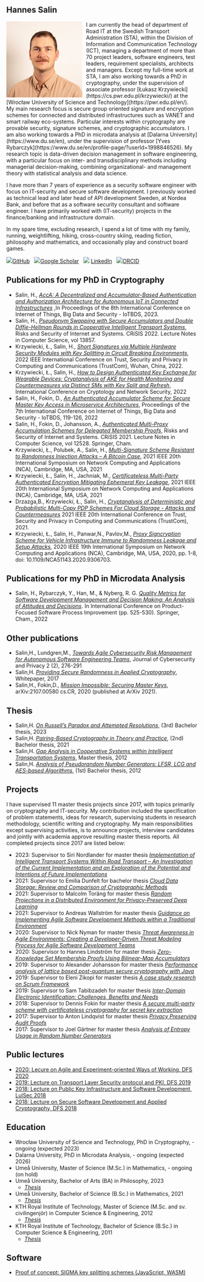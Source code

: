 ## Hannes Salin

<img src="/hannes-du-profile.jpeg" alt="Picture of Hanne Salin" style="width:200px; float:left; margin-right:10px;"/>
I am currently the head of department of Road IT at the Swedish Transport Administration (STA), within the Division of Information and Communication Technology (ICT), managing a department of more than 70 project leaders, software engineers, test leaders, requirement specialists, architects and managers. Except my full-time work at STA, I am also working towards a PhD in cryptography, under the supervision of associate professor [Łukasz Krzywiecki](https://cs.pwr.edu.pl/krzywiecki/) at the [Wrocław University of Science and Technology](https://pwr.edu.pl/en/). My main research focus is secure group oriented signature and encryption schemes for connected and distributed infrastructures such as VANET and smart railway eco-systems. Particular interests within cryptography are provable security, signature schemes, and cryptographic accumulators. I am also working towards a PhD in microdata analysis at [Dalarna University](https://www.du.se/en), under the supervision of professor [Yves Rybarczyk](https://www.du.se/en/profile-page/?userId=1998846526). My research topic is data-driven decision management in software engineering, with a particular focus on inter- and transdisciplinary methods including managerial decision-making, combining organizational- and management theory with statistical analysis and data science.  

I have more than 7 years of experience as a security software engineer with focus on IT-security and secure software development. I previously worked as technical lead and later head of API development Sweden, at Nordea Bank, and before that as a software security consultant and software engineer. I have primarily worked with (IT-security) projects in the finance/banking and infrastructure domain. 

In my spare time, excluding research, I spend a lot of time with my family, running, weightlifting, hiking, cross-country skiing, reading fiction, philosophy and mathematics, and occasionally play and construct board games. 

<img src="https://github.githubassets.com/images/modules/logos_page/GitHub-Mark.png" width="35">[GitHub](https://github.com/hannessalin)&nbsp;&nbsp;
<img src="https://upload.wikimedia.org/wikipedia/commons/thumb/c/c7/Google_Scholar_logo.svg/1024px-Google_Scholar_logo.svg.png" width="35">[Google Scholar](https://scholar.google.com/citations?user=yh4HgFMAAAAJ&hl=sv&oi=ao)&nbsp;&nbsp;
<img src="https://trip4077.github.io/Portfolio-Site/img/linkedin.png" width="30"> [LinkedIn](https://www.linkedin.com/in/hannessalin/)&nbsp;&nbsp;
<img src="https://upload.wikimedia.org/wikipedia/commons/thumb/0/06/ORCID_iD.svg/1024px-ORCID_iD.svg.png" width="30">[ORCID](https://orcid.org/0000-0001-6327-3565)

## Publications for my PhD in Cryptography

- Salin, H., [*AccA: A Decentralized and Accumulator-Based Authentication and Authorization Architecture for Autonomous IoT in Connected Infrastructures*](https://www.scitepress.org/PublicationsDetail.aspx?ID=TEFymHfOovc=&t=1) ,In Proceedings of the 8th International Conference on Internet of Things, Big Data and Security - IoTBDS, 2023.
- Salin, H., [*Pseudonym Swapping with Secure Accumulators and Double Diffie-Hellman Rounds in Cooperative Intelligent Transport Systems*](https://link.springer.com/chapter/10.1007/978-3-031-31108-6_17),  Risks and Security of Internet and Systems. CRiSIS 2022. Lecture Notes in Computer Science, vol 13857. 
- Krzywiecki, Ł., Salin, H., [*Short Signatures via Multiple Hardware Security Modules with Key Splitting in Circuit Breaking Environments*](https://ieeexplore.ieee.org/document/10063605), 2022 IEEE International Conference on Trust, Security and Privacy in Computing and Communications (TrustCom), Wuhan, China, 2022.
- Krzywiecki, Ł., Salin, H., [*How to Design Authenticated Key Exchange for Wearable Devices: Cryptanalysis of AKE for Health Monitoring and Countermeasures via Distinct SMs with Key Split and Refresh*](https://link.springer.com/chapter/10.1007/978-3-031-20974-1_11), International Conference on Cryptology and Network Security, 2022
- Salin, H., Fokin, D., [*An Authenticated Accumulator Scheme for Secure Master Key Access in Microservice Architectures*](https://www.scitepress.org/Link.aspx?doi=10.5220/0010989400003194), Proceedings of the 7th International Conference on Internet of Things, Big Data and Security - IoTBDS, 119-126, 2022
- Salin, H., Fokin, D., Johansson, A., [*Authenticated Multi-Proxy Accumulation Schemes for Delegated Membership Proofs*](https://ieeexplore.ieee.org/document/9306703), Risks and Security of Internet and Systems. CRiSIS 2021. Lecture Notes in Computer Science, vol 12528. Springer, Cham. 
- Krzywiecki, Ł., Polubek, A., Salin, H., [*Multi-Signature Scheme Resistant to Randomness Injection Attacks – A Bitcoin Case*](https://ieeexplore.ieee.org/document/9306703), 2021 IEEE 20th International Symposium on Network Computing and Applications (NCA), Cambridge, MA, USA, 2021
- Krzywiecki, Ł., Salin, H., Jachniak, M., [*Certificateless Multi-Party Authenticated Encryption Mitigating Ephemeral Key Leakage*](https://ieeexplore.ieee.org/document/9306703), 2021 IEEE 20th International Symposium on Network Computing and Applications (NCA), Cambridge, MA, USA, 2021
- Drzazga,B., Krzywiecki, Ł., Salin, H., [*Cryptanalysis of Deterministic and Probabilistic  Multi-Copy PDP Schemes For Cloud Storage - Attacks and Countermeasures*](ieeexplore.ieee.org) 2021 IEEE 20th International Conference on Trust, Security and Privacy in Computing and Communications (TrustCom), 2021.
- Krzywiecki, Ł., Salin, H., Panwar,N., Pavlov,M., [*Proxy Signcryption Scheme for Vehicle Infrastructure Immune to Randomness Leakage and Setup Attacks*](https://ieeexplore.ieee.org/document/9306703), 2020 IEEE 19th International Symposium on Network Computing and Applications (NCA), Cambridge, MA, USA, 2020, pp. 1-8, doi: 10.1109/NCA51143.2020.9306703.

## Publications for my PhD in Microdata Analysis
- Salin, H., Rybarczyk, Y., Han, M., & Nyberg, R. G. [*Quality Metrics for Software Development Management and Decision Making: An Analysis of Attitudes and Decisions*](https://link.springer.com/chapter/10.1007/978-3-031-21388-5_37). In International Conference on Product-Focused Software Process Improvement (pp. 525-530). Springer, Cham., 2022

## Other publications
- Salin,H., Lundgren,M., [*Towards Agile Cybersecurity Risk Management for Autonomous Software Engineering Teams*](https://www.mdpi.com/2624-800X/2/2/15), Journal of Cybersecurity and Privacy 2 (2), 276-291
- Salin,H. [*Providing Secure Randomness in Applied Cryptography*](https://github.com/hannessalin/publications/blob/master/secure-randomness-whitepaper-final.pdf), Whitepaper, 2017
- Salin,H., Fokin,D., [*Mission Impossible: Securing Master Keys*](https://arxiv.org/abs/2107.00580), 	arXiv:2107.00580 cs.CR, 2020 (published at ArXiv 2021).

## Thesis
- Salin,H. [*On Russell’s Paradox and Attempted Resolutions*](http://www.diva-portal.org/smash/record.jsf?dswid=-5163&pid=diva2%3A1767620&c=5&searchType=SIMPLE&language=sv&query=hannes+salin&af=%5B%5D&aq=%5B%5B%5D%5D&aq2=%5B%5B%5D%5D&aqe=%5B%5D&noOfRows=50&sortOrder=author_sort_asc&sortOrder2=title_sort_asc&onlyFullText=false&sf=all), (3rd) Bachelor thesis, 2023
- Salin,H. [*Pairing-Based Cryptography in Theory and Practice*](https://www.diva-portal.org/smash/record.jsf?dswid=-7261&pid=diva2%3A1566787&c=2&searchType=UNDERGRADUATE&language=sv&query=&af=%5B%5D&aq=%5B%5B%7B%22freeText%22%3A%22cryptography%22%7D%5D%5D&aq2=%5B%5B%5D%5D&aqe=%5B%5D&noOfRows=50&sortOrder=dateIssued_sort_desc&sortOrder2=title_sort_asc&onlyFullText=false&sf=all), (2nd) Bachelor thesis, 2021
- Salin,H. [*Gap Analysis in Cooperative Systems within Intelligent Transportation Systems*](http://www.diva-portal.org/smash/record.jsf?dswid=-7649&pid=diva2%3A654430&c=3&searchType=SIMPLE&language=sv&query=hannes+salin&af=%5B%5D&aq=%5B%5B%5D%5D&aq2=%5B%5B%5D%5D&aqe=%5B%5D&noOfRows=50&sortOrder=author_sort_asc&sortOrder2=title_sort_asc&onlyFullText=false&sf=all), Master thesis, 2012
- Salin,H. [*Analysis of Pseudorandom Number Generators: LFSR, LCG and AES-based Algorithms*](https://www.diva-portal.org/smash/record.jsf?pid=diva2%3A654303&dswid=-9007), (1st) Bachelor thesis, 2012

## Projects

I have supervised 11 master thesis projects since 2017, with topics primarily on cryptography and IT-security. My contribution included the specification of problem statements, ideas for research, supervising students in research methodology, scientific writing and cryptography. My main responsibilities except supervising activities, is to announce projects, interview candidates and jointly with academia approve resulting master thesis reports.
All completed projects since 2017 are listed below:

- 2023: Supervisor to Siri Nordlander for master thesis [*Implementation of Intelligent Transport Systems Within Road Transport – An Investigation of the Current Implementation and an Exploration of the Potential and Intentions of Future Implementations*](http://www.diva-portal.org/smash/record.jsf?dswid=-8382&pid=diva2%3A1772437&c=2&searchType=SIMPLE&language=sv&query=hannes+salin&af=%5B%5D&aq=%5B%5B%5D%5D&aq2=%5B%5B%5D%5D&aqe=%5B%5D&noOfRows=50&sortOrder=author_sort_asc&sortOrder2=title_sort_asc&onlyFullText=false&sf=all)
- 2021: Supervisor to Emilia Dunfelt for bachelor thesis [*Cloud Data Storage: Review and Comparison of Cryptographic Methods*](https://kurser.math.su.se/pluginfile.php/105616/mod_folder/content/0/2021/2021_dunfelt_emilia.pdf?forcedownload=1)
- 2021: Supervisor to Malcolm Toräng for master thesis [*Random Projections in a Distributed Environment for Privacy-Preserved Deep Learning*](http://www.diva-portal.org/smash/record.jsf?dswid=-8382&pid=diva2%3A1617523&c=1&searchType=UNDERGRADUATE&language=sv&query=&af=%5B%5D&aq=%5B%5B%7B%22freeText%22%3A%22Malcolm+toräng%22%7D%5D%5D&aq2=%5B%5B%5D%5D&aqe=%5B%5D&noOfRows=50&sortOrder=author_sort_asc&sortOrder2=title_sort_asc&onlyFullText=false&sf=all)
- 2021: Supervisor to Andreas Wallström for master thesis [*Guidance on Implementing Agile Software Development Methods within a Traditional Environment*](http://www.diva-portal.org/smash/get/diva2:1564894/FULLTEXT01.pdf)
- 2020: Supervisor to Nick Nyman for master thesis [*Threat Awareness in Agile Environments: Creating a Developer-Driven Threat Modeling Process for Agile Software Development Teams*](http://urn.kb.se/resolve?urn=urn:nbn:se:kth:diva-276440)
- 2020: Supervisor to Hannes Lindström for master thesis [*Zero-Knowledge Set Membership Proofs Using Bilinear-Map Accumulators*](http://www.diva-portal.org/smash/get/diva2:1498867/FULLTEXT01.pdf)
- 2019: Supervisor to Alexander Johansson for master thesis [*Performance analysis of lattice based post-quantum secure cryptography with Java*](http://umu.diva-portal.org/smash/get/diva2:1362877/FULLTEXT01.pdf)
- 2019: Supervisor to Eleni Zikopi for master thesis [*A case study research on Scrum Framework*](http://kth.diva-portal.org/smash/get/diva2:1337239/FULLTEXT01.pdf)
- 2019: Supervisor to Sam Tabibzadeh for master thesis [*Inter-Domain Electronic Identification: Challenges, Benefits and Needs*](http://www.diva-portal.org/smash/get/diva2:1326446/FULLTEXT01.pdf)
- 2018: Supervisor to Dennis Fokin for master thesis [*A secure multi-party scheme with certificateless cryptography for secret key extraction*](http://kth.diva-portal.org/smash/get/diva2:1229379/FULLTEXT01.pdf)
- 2017: Supervisor to Anton Lindqvist for master thesis [*Privacy Preserving Audit Proofs*](http://www.diva-portal.org/smash/get/diva2:1119313/FULLTEXT02.pdf)
- 2017: Supervisor to Joel Gärtner for master thesis [*Analysis of Entropy Usage in Random Number Generators*](http://www.diva-portal.org/smash/get/diva2:1141835/FULLTEXT01.pdf)

## Public lectures
- [2020: Lecure on Agile and Experiment-oriented Ways of Working, DFS 2020](https://dfs.se/pa_gang/agiladalarna-agila-experiment-pa-nordea/)
- [2019: Lecture on Transport Layer Security protocol and PKI, DFS 2019](https://dfs.se/pa_gang/kryptera-trafik-i-natverket/)
- [2018: Lecture on Public Key Infrastructure and Software Development, LulSec 2018](https://dfs.se/pa_gang/pki-dagen/)
- [2018: Lecture on Secure Software Development and Applied Cryptography, DFS 2018](https://dfs.se/pa_gang/en-djupdykning-i-saker-utveckling-och-kryptografiska-sakerhetshal/)

## Education

- Wrocław University of Science and Technology, PhD in Cryptography, - ongoing (expected 2023)
- Dalarna University, PhD in Microdata Analysis, - ongoing (expected 2026)
- Umeå University, Master of Science (M.Sc.) in Mathematics, - ongoing (on hold)
- Umeå University, Bachelor of Arts (BA) in Philosophy, 2023
     - [*Thesis*](http://www.diva-portal.org/smash/record.jsf?dswid=-5163&pid=diva2%3A1767620&c=5&searchType=SIMPLE&language=sv&query=hannes+salin&af=%5B%5D&aq=%5B%5B%5D%5D&aq2=%5B%5B%5D%5D&aqe=%5B%5D&noOfRows=50&sortOrder=author_sort_asc&sortOrder2=title_sort_asc&onlyFullText=false&sf=all)
- Umeå University, Bachelor of Science (B.Sc.) in Mathematics, 2021
    - [*Thesis*](https://www.diva-portal.org/smash/record.jsf?dswid=-7261&pid=diva2%3A1566787&c=2&searchType=UNDERGRADUATE&language=sv&query=&af=%5B%5D&aq=%5B%5B%7B%22freeText%22%3A%22cryptography%22%7D%5D%5D&aq2=%5B%5B%5D%5D&aqe=%5B%5D&noOfRows=50&sortOrder=dateIssued_sort_desc&sortOrder2=title_sort_asc&onlyFullText=false&sf=all) 
- KTH Royal Institute of Technology, Master of Science (M.Sc. and sv. civilingenjör) in Computer Science & Engineering, 2012
    - [*Thesis*](http://www.diva-portal.org/smash/record.jsf?dswid=-7649&pid=diva2%3A654430&c=3&searchType=SIMPLE&language=sv&query=hannes+salin&af=%5B%5D&aq=%5B%5B%5D%5D&aq2=%5B%5B%5D%5D&aqe=%5B%5D&noOfRows=50&sortOrder=author_sort_asc&sortOrder2=title_sort_asc&onlyFullText=false&sf=all) 
- KTH Royal Institute of Technology, Bachelor of Science (B.Sc.) in Computer Science & Engineering, 2011
    - [*Thesis*](https://www.diva-portal.org/smash/record.jsf?pid=diva2%3A654303&dswid=-9007)
 
## Software
- [Proof of concept: SIGMA key splitting schemes (JavaScript, WASM)](http://mod-bls-sigma.42web.io)

